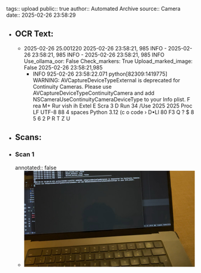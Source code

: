 tags:: upload
public:: true
author:: Automated Archive
source:: Camera
date:: 2025-02-26 23:58:29

- ## OCR Text:
	- 2025-02-26
	  25.001220
	  2025-02-26
	  23:58:21, 985
	  INFO -
	  2025-02-26
	  23:58:21, 985
	  INFO -
	  2025-02-26 23:58:21, 985
	  INFO
	  Use_ollama_oor: False
	  Check_markers: True
	  Upload_marked_image: False
	  2025-02-26
	  23:58:21,985
	  - INFO
	  925-02-26 23:58:22.071 python[82309:1419775] WARNING: AVCaptureDeviceTypeExternal is deprecated for Continuity Cameras.
	  Please use AVCaptureDeviceTypeContinuityCamera and add NSCameraUseContinuityCameraDeviceType to your Info plist.
	  F rea
	  M+ Rur
	  vish
	  ih Extel
	  E Scra
	  3
	  D
	  Run
	  34
	  /Use
	  2025
	  2025
	  Proc
	  LF UTF-8 88
	  4 spaces Python 3.12 (c
	  o code ›
	  D•Ll
	  80
	  F3
	  Q
	  ?
	  $
	  8
	  5
	  6
	  2
	  P
	  R
	  T
	  Z
	  U
- ## Scans:
- ### Scan 1
  annotated:: false
	- ![./assets/scans/2025-02-26T23-58-29-6690.jpg](./assets/scans/2025-02-26T23-58-29-6690.jpg)
